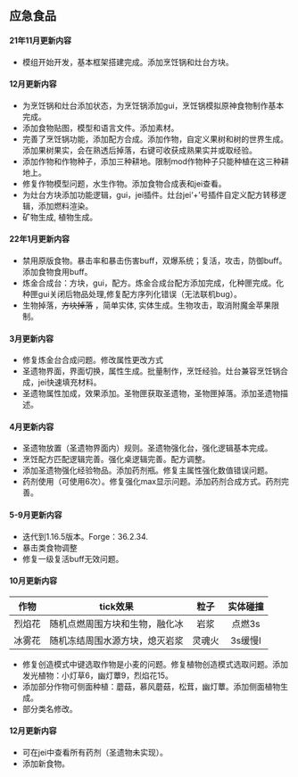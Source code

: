 ## 应急食品
#### 21年11月更新内容
* 模组开始开发，基本框架搭建完成。添加烹饪锅和灶台方块。
#### 12月更新内容 
* 为烹饪锅和灶台添加状态，为烹饪锅添加gui，烹饪锅模拟原神食物制作基本完成。
* 添加食物贴图，模型和语言文件。添加素材。
* 完善了烹饪锅功能，添加配方合成。添加作物，自定义果树和树的世界生成。添加果树果实，会在熟透后掉落，右键可收获成熟果实并或取经验。
* 添加作物和作物种子，添加三种耕地。限制mod作物种子只能种植在这三种耕地上。
* 修复作物模型问题，水生作物。添加食物合成表和jei查看。
* 为灶台方块添加功能逻辑，gui，jei插件。灶台jei‘+’号插件自定义配方转移逻辑，添加燃料渲染。
* 矿物生成, 植物生成。
#### 22年1月更新内容 
* 禁用原版食物。暴击率和暴击伤害buff，双爆系统；复活，攻击，防御buff。添加食物食用buff。
* 炼金合成台：方块，gui，配方。炼金合成台配方添加完成，化种匣完成。化种匣gui关闭后物品处理,修复配方序列化错误（无法联机bug）。
* 生物掉落，~~方块掉落~~ ，简单实体, 实体生成。生物攻击，取消附魔金苹果限制。
#### 3月更新内容
* 修复炼金台合成问题。修改属性更改方式
* 圣遗物界面，界面切换，属性生成。批量制作，烹饪经验。灶台兼容烹饪锅合成，jei快速填充材料。
* 圣遗物属性加成，效果添加。圣物匣获取圣遗物，圣物匣掉落。添加圣遗物描述。
#### 4月更新内容
* 圣遗物放置（圣遗物界面内）规则。圣遗物强化台，强化逻辑基本完成。
* 烹饪配方匹配逻辑完善。强化桌逻辑完善。配方调整。
* 添加圣遗物强化经验物品。添加药剂瓶。修复主属性强化数值错误问题。
* 药剂使用（可使用6次）。修复强化max显示问题。添加药剂合成方式。药剂完善。
#### 5-9月更新内容
* 迭代到1.16.5版本。Forge：36.2.34.
* 暴击类食物调整
* 修复一级复活buff无效问题。
#### 10月更新内容
|作物|tick效果|粒子|实体碰撞|
|:---:|:---:|:---:|:---:|
|烈焰花|随机点燃周围方块和生物，融化冰|岩浆|点燃3s|
|冰雾花|随机冻结周围水源方块，熄灭岩浆|灵魂火|3s缓慢I|

* 修复创造模式中键选取作物是小麦的问题。修复植物创造模式选取问题。添加发光植物：小灯草6，幽灯蕈9，烈焰花15。
* 添加部分作物可侧面种植：蘑菇，慕风蘑菇，松茸，幽灯蕈。添加侧面植物生成。
* 部分类名修改。
#### 12月更新内容
* 可在jei中查看所有药剂（圣遗物未实现）。
* 添加新食物。

